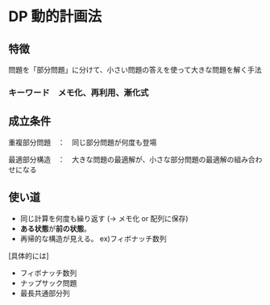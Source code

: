 # DP 動的計画法
## 特徴

問題を「部分問題」に分けて、小さい問題の答えを使って大きな問題を解く手法

### キーワード　メモ化、再利用、漸化式

## 成立条件

重複部分問題　：　同じ部分問題が何度も登場

最適部分構造　：　大きな問題の最適解が、小さな部分問題の最適解の組み合わせになる

## 使い道
- 同じ計算を何度も繰り返す (-> メモ化 or 配列に保存)
- **ある状態**が**前の状態**。
- 再帰的な構造が見える。 ex)フィボナッチ数列

[具体的には]
- フィボナッチ数列
- ナップサック問題
- 最長共通部分列